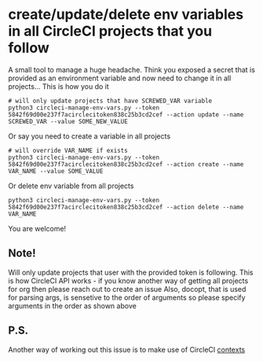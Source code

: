 # create/update/delete env variables in all CircleCI projects that you follow

A small tool to manage a huge headache. Think you exposed a secret that is provided as an environment variable and now need to change it in all projects... This is how you do it
```
# will only update projects that have SCREWED_VAR variable
python3 circleci-manage-env-vars.py --token 5842f69d00e237f7acirclecitoken838c25b3cd2cef --action update --name SCREWED_VAR --value SOME_NEW_VALUE
```
Or say you need to create a variable in all projects
```
# will override VAR_NAME if exists
python3 circleci-manage-env-vars.py --token 5842f69d00e237f7acirclecitoken838c25b3cd2cef --action create --name VAR_NAME --value SOME_VALUE 
```
Or delete env variable from all projects
```
python3 circleci-manage-env-vars.py --token 5842f69d00e237f7acirclecitoken838c25b3cd2cef --action delete --name VAR_NAME  
```
You are welcome!

## Note!
Will only update projects that user with the provided token is following. This is how CircleCI API works - if you know another way of getting all projects for org then please reach out to create an issue
Also, docopt, that is used for parsing args, is sensetive to the order of arguments so please specify arguments in the order as shown above

## P.S.

Another way of working out this issue is to make use of CircleCI [contexts](https://circleci.com/docs/2.0/contexts/)
